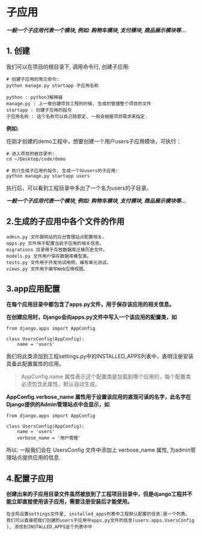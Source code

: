 # 子应用

***一般一个子应用代表一个模块, 例如: 购物车模块, 支付模块, 商品展示模块等...***

## 1. 创建

我们可以在项目的根目录下, 调用命令行, 创建子应用:


	# 创建子应用的常见命令: 
	python manage.py startapp 子应用名称
	
	python : python3解释器
	manage.py : 上一章创建项目工程的时候, 生成的管理整个项目的文件
	startapp : 创建子应用的指令
	子应用名称 : 这个名称可以自己随意定, 一般会根据项目需求来指定.

**例如:**

在刚才创建的demo工程中，想要创建一个用户users子应用模块，可执行：

```
# 进入项目的根目录中: 
cd ~/Desktop/code/demo

# 执行生成子应用的指令, 生成一个叫users的子应用: 
python manage.py startapp users
```

执行后，可以看到工程目录中多出了一个名为users的子目录。

***一般一个子应用代表一个模块, 例如: 购物车模块, 支付模块, 商品展示模块等...***

## 2.生成的子应用中各个文件的作用

	admin.py 文件跟网站的后台管理站点配置相关。
	apps.py 文件用于配置当前子应用的相关信息。
	migrations 目录用于存放数据库迁移历史文件。
	models.py 文件用户保存数据库模型类。
	tests.py 文件用于开发测试用例，编写单元测试。
	views.py 文件用于编写Web应用视图。

## 3.app应用配置

**在每个应用目录中都包含了apps.py文件，用于保存该应用的相关信息。**

**在创建应用时，Django会向apps.py文件中写入一个该应用的配置类，如**

```
from django.apps import AppConfig

class UsersConfig(AppConfig):
    name = 'users'
```

我们将此类添加到工程settings.py中的INSTALLED_APPS列表中，表明注册安装具备此配置属性的应用。

> AppConfig.name 属性表示这个配置类是加载到哪个应用的，每个配置类必须包含此属性，默认自动生成。

**AppConfig.verbose_name 属性用于设置该应用的直观可读的名字，此名字在Django提供的Admin管理站点中会显示，如**

```
from django.apps import AppConfig
  
class UsersConfig(AppConfig):
    name = 'users'
    verbose_name = '用户管理'
```

所以: 一般我们会在 UsersConfig 文件中添加上 verbose_name 属性, 为admin管理站点提供应用的信息.

## 4.配置子应用

**创建出来的子应用目录文件虽然被放到了工程项目目录中，但是django工程并不能立即直接使用该子应用，需要注册安装后才能使用。**

	在全局设置settings文件里, installed_apps列表中工程默认配置的信息:是一个列表。
	我们可以直接把我们创建的users子应用中apps.py文件的信息(users.apps.UsersConfig ), 添加到INSTALLED_APPS这个列表中中


